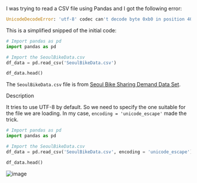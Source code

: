 I was trying to read a CSV file using Pandas and I got the following error:

```python
UnicodeDecodeError: 'utf-8' codec can't decode byte 0xb0 in position 40: invalid start byte
```

This is a simplified snipped of the initial code:
```python
# Import pandas as pd
import pandas as pd

# Import the SeoulBikeData.csv
df_data = pd.read_csv('SeoulBikeData.csv')

df_data.head()
```
The `SeoulBikeData.csv` file is from [
Seoul Bike Sharing Demand Data Set](https://archive.ics.uci.edu/ml/datasets/Seoul+Bike+Sharing+Demand#).

Description

It tries to use UTF-8 by default. So we need to specify the one suitable for the file we are loading. In my case, `encoding = 'unicode_escape'` made the trick. 


```python
# Import pandas as pd
import pandas as pd

# Import the SeoulBikeData.csv
df_data = pd.read_csv('SeoulBikeData.csv', encoding = 'unicode_escape')

df_data.head()
```

![image](https://user-images.githubusercontent.com/50062162/225784196-aba9ccf9-2929-4971-86a7-80ccb2a998b6.png)
